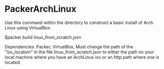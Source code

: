 # PackerArchLinux
Use this command within the directory to construct a basic install of Arch Linux using VirtualBox:

$packer build linux_from_scratch.json

Dependencies:
Packer, VirtualBox, Must change the path of the "iso_location" in the file linux_from_scratch.json to either the path on your local machine where you have an ArchLinux iso or an http path where one is located.
